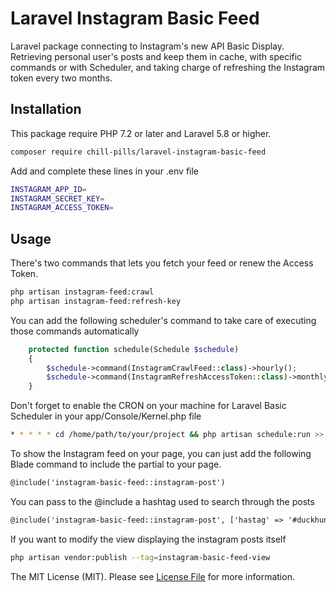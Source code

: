 # Laravel Instagram Basic Feed

Laravel package connecting to Instagram's new API Basic Display. Retrieving personal user's posts and keep them in cache, with specific commands or with Scheduler, and taking charge of refreshing the Instagram token every two months.

## Installation

This package require PHP 7.2 or later and Laravel 5.8 or higher.

```bash
composer require chill-pills/laravel-instagram-basic-feed
```

Add and complete these lines in your .env file

```bash
INSTAGRAM_APP_ID=
INSTAGRAM_SECRET_KEY=
INSTAGRAM_ACCESS_TOKEN=
```

## Usage

There's two commands that lets you fetch your feed or renew the Access Token.

```bash
php artisan instagram-feed:crawl
php artisan instagram-feed:refresh-key
```

You can add the following scheduler's command to take care of executing those commands automatically

```php
    protected function schedule(Schedule $schedule)
    {
        $schedule->command(InstagramCrawlFeed::class)->hourly();
        $schedule->command(InstagramRefreshAccessToken::class)->monthly();
    }
```

Don't forget to enable the CRON on your machine for Laravel Basic Scheduler in your app/Console/Kernel.php file

```bash
* * * * * cd /home/path/to/your/project && php artisan schedule:run >> /dev/null 2>&1
```

To show the Instagram feed on your page, you can just add the following Blade command to include the partial to your page.

```html
@include('instagram-basic-feed::instagram-post')
```

You can pass to the @include a hashtag used to search through the posts

```html
@include('instagram-basic-feed::instagram-post', ['hastag' => '#duckhunt'])
```


If you want to modify the view displaying the instagram posts itself

```bash
php artisan vendor:publish --tag=instagram-basic-feed-view
```


The MIT License (MIT). Please see [License File](LICENSE.md) for more information.

